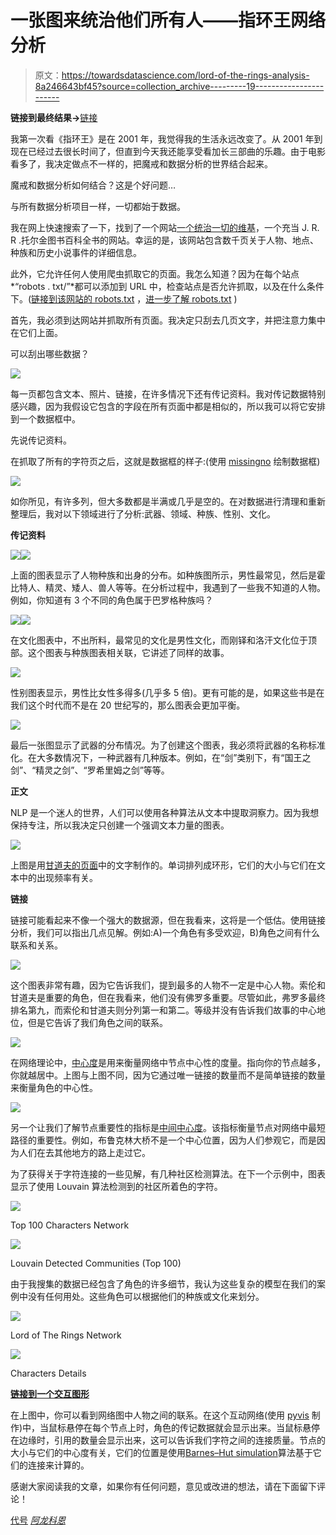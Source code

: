 # 一张图来统治他们所有人——指环王网络分析

> 原文：<https://towardsdatascience.com/lord-of-the-rings-analysis-8a246643bf45?source=collection_archive---------19----------------------->

**链接到最终结果→**[链接 ](https://alon-cohen-gordon.wixsite.com/lotr-graph)

我第一次看《指环王》是在 2001 年，我觉得我的生活永远改变了。从 2001 年到现在已经过去很长时间了，但直到今天我还能享受看加长三部曲的乐趣。由于电影看多了，我决定做点不一样的，把魔戒和数据分析的世界结合起来。

魔戒和数据分析如何结合？这是个好问题…

与所有数据分析项目一样，一切都始于数据。

我在网上快速搜索了一下，找到了一个网站[一个统治一切的维基](https://lotr.fandom.com/wiki/Main_Page)，一个充当 J. R. R .托尔金图书百科全书的网站。幸运的是，该网站包含数千页关于人物、地点、种族和历史小说事件的详细信息。

此外，它允许任何人使用爬虫抓取它的页面。我怎么知道？因为在每个站点*“robots . txt/”*都可以添加到 URL 中，检查站点是否允许抓取，以及在什么条件下。([链接到该网站的 robots.txt](https://lotr.fandom.com/robots.txt) ，[进一步了解 robots.txt](https://support.google.com/webmasters/answer/6062608?hl=en) )

首先，我必须到达网站并抓取所有页面。我决定只刮去几页文字，并把注意力集中在它们上面。

可以刮出哪些数据？

![](img/de7fe5d722638aae911f091605b287e6.png)

每一页都包含文本、照片、链接，在许多情况下还有传记资料。我对传记数据特别感兴趣，因为我假设它包含的字段在所有页面中都是相似的，所以我可以将它安排到一个数据框中。

先说传记资料。

在抓取了所有的字符页之后，这就是数据框的样子:(使用 [missingno](https://github.com/ResidentMario/missingno) 绘制数据框)

![](img/9a2630b264339666ed01790ece6dafd7.png)

如你所见，有许多列，但大多数都是半满或几乎是空的。在对数据进行清理和重新整理后，我对以下领域进行了分析:武器、领域、种族、性别、文化。

**传记资料**

![](img/0f97eea9e659586324d6b64136051ab5.png)![](img/200e667211aa1639bd7785b4ed68237d.png)

上面的图表显示了人物种族和出身的分布。如种族图所示，男性最常见，然后是霍比特人、精灵、矮人、兽人等等。在分析过程中，我遇到了一些我不知道的人物。例如，你知道有 3 个不同的角色属于巴罗格种族吗？

![](img/cd33722b9bdf9689be7a382f2f84a370.png)![](img/cfe86f29e3ec2dea32981c888a583e51.png)

在文化图表中，不出所料，最常见的文化是男性文化，而刚铎和洛汗文化位于顶部。这个图表与种族图表相关联，它讲述了同样的故事。

![](img/02d7c8e67b3c1780c7224f7294bb2a47.png)

性别图表显示，男性比女性多得多(几乎多 5 倍)。更有可能的是，如果这些书是在我们这个时代而不是在 20 世纪写的，那么图表会更加平衡。

![](img/474b399a728824ee29b594523a3bd798.png)

最后一张图显示了武器的分布情况。为了创建这个图表，我必须将武器的名称标准化。在大多数情况下，一种武器有几种版本。例如，在“剑”类别下，有“国王之剑”、“精灵之剑”、“罗希里姆之剑”等等。

**正文**

NLP 是一个迷人的世界，人们可以使用各种算法从文本中提取洞察力。因为我想保持专注，所以我决定只创建一个强调文本力量的图表。

![](img/4a3a500684f1527c3040c6cf92da5c42.png)

上图是用[甘道夫的页面](https://lotr.fandom.com/wiki/Gandalf)中的文字制作的。单词排列成环形，它们的大小与它们在文本中的出现频率有关。

**链接**

链接可能看起来不像一个强大的数据源，但在我看来，这将是一个低估。使用链接分析，我们可以指出几点见解。例如:A)一个角色有多受欢迎，B)角色之间有什么联系和关系。

![](img/e904e98167a099a667c95d9150a79443.png)

这个图表非常有趣，因为它告诉我们，提到最多的人物不一定是中心人物。索伦和甘道夫是重要的角色，但在我看来，他们没有佛罗多重要。尽管如此，弗罗多最终排名第九，而索伦和甘道夫则分列第一和第二。等级并没有告诉我们故事的中心地位，但是它告诉了我们角色之间的联系。

![](img/a424440b5c477d4658fee55ba1399c4f.png)

在网络理论中，[中心度](https://www.sciencedirect.com/topics/computer-science/degree-centrality)是用来衡量网络中节点中心性的度量。指向你的节点越多，你就越居中。上图与上图不同，因为它通过唯一链接的数量而不是简单链接的数量来衡量角色的中心性。

![](img/b7a2a3f91177b6b3ad4b46593324f353.png)

另一个让我们了解节点重要性的指标是[中间中心度](https://www.sciencedirect.com/topics/computer-science/betweenness-centrality)。该指标衡量节点对网络中最短路径的重要性。例如，布鲁克林大桥不是一个中心位置，因为人们参观它，而是因为人们在去其他地方的路上走过它。

为了获得关于字符连接的一些见解，有几种社区检测算法。在下一个示例中，图表显示了使用 Louvain 算法检测到的社区所着色的字符。

![](img/f9e0e5a0d1ea3c16cb56721180d0f355.png)

Top 100 Characters Network

![](img/305002418ec3b4c35875c7d2aea6ab1f.png)

Louvain Detected Communities (Top 100)

由于我搜集的数据已经包含了角色的许多细节，我认为这些复杂的模型在我们的案例中没有任何用处。这些角色可以根据他们的种族或文化来划分。

![](img/8590b5f1fec841dd9c0706d216f3f3f4.png)

Lord of The Rings Network

![](img/262aab19596914d01b9570e299d7c381.png)

Characters Details

[**链接到一个交互图形**](https://alon-cohen-gordon.wixsite.com/lotr-graph)

在上图中，你可以看到网络图中人物之间的联系。在这个互动网络(使用 [pyvis](https://pyvis.readthedocs.io/en/latest/) 制作)中，当鼠标悬停在每个节点上时，角色的传记数据就会显示出来。当鼠标悬停在边缘时，引用的数量会显示出来，这可以告诉我们字符之间的连接质量。节点的大小与它们的中心度有关，它们的位置是使用[Barnes–Hut simulation](https://en.wikipedia.org/wiki/Barnes%E2%80%93Hut_simulation)算法基于它们的连接来计算的。

感谢大家阅读我的文章，如果你有任何问题，意见或改进的想法，请在下面留下评论！

[代号](https://github.com/aloncohen1/My-Projects/blob/master/lord%20of%20the%20rings%20analysis.ipynb)
[*阿龙科恩*](https://www.linkedin.com/in/alon-cohen-67459988/)